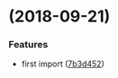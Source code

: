<a name=""></a>
#  (2018-09-21)


### Features

* first import ([7b3d452](https://github.com/metwork-framework/docker-mfext-centos7-buildimage/commit/7b3d452))




